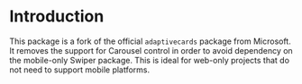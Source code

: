 # Introduction

This package is a fork of the official `adaptivecards` package from Microsoft. It removes the support for Carousel control in order to avoid dependency on the mobile-only Swiper package. This is ideal for web-only projects that do not need to support mobile platforms.